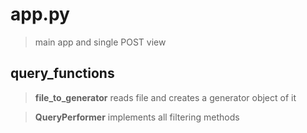 # app.py
>main app and single POST view
## query_functions
>**file_to_generator** reads file and creates a generator object of it

>**QueryPerformer** implements all filtering methods